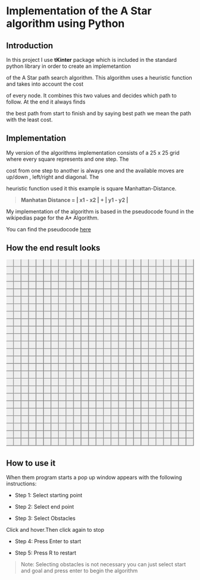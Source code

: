 # Implementation of the A Star algorithm using Python


## Introduction

In this project I use **tKinter** package which is included in the standard python library in order to create an implemetantion 

of the A Star path search algorithm. This algorithm uses a heuristic function and takes into account the cost 

of every node. It combines  this two values and decides which path to follow. At the end it always finds

the best path from start to finish and by saying best path we mean the path with the least cost.


## Implementation

My version of the algorithms implementation consists of a 25 x 25  grid where every square represents and one step. The 

cost from one step to another is always one and the available moves are up/down , left/right and diagonal. The

heuristic function used it this example is square Manhattan-Distance.



>  **Manhatan Distance = | x1 - x2 | + | y1 - y2 |**


My implementation of the algorithm is based in the pseudocode found in the wikipedias page for the A* Algorithm.
 
You can find the pseudocode [here](https://en.wikipedia.org/wiki/A*_search_algorithm)



## How the end result looks

![](a-star.gif)



## How to use it

When them program starts a pop up window appears with the following instructions:

- Step 1: Select starting point

- Step 2: Select end point

- Step 3: Select Obstacles


Click and hover.Then click again to stop


- Step 4: Press Enter to start

- Step 5: Press R to restart



>  Note: Selecting obstacles is not necessary you can just select start and goal and press enter to begin the algorithm 
